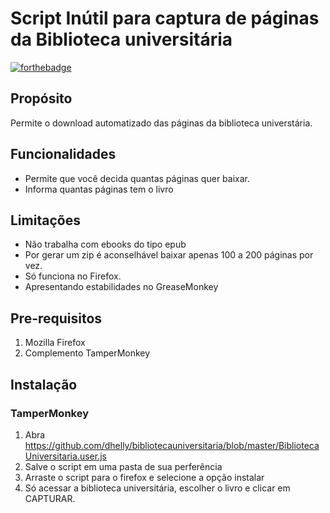# Script Inútil para captura de páginas da Biblioteca universitária #

[![forthebadge](http://forthebadge.com/images/badges/fuck-it-ship-it.svg)](http://forthebadge.com)

## Propósito ##

Permite o download automatizado das páginas da biblioteca universtária.

## Funcionalidades ##

- Permite que você decida quantas páginas quer baixar.
- Informa quantas páginas tem  o livro

## Limitações ##

- Não trabalha com ebooks do tipo epub
- Por gerar um zip é aconselhável baixar apenas 100 a 200 páginas por vez.
- Só funciona no Firefox.
- Apresentando estabilidades no GreaseMonkey

## Pre-requisitos ##
1. Mozilla Firefox
2. Complemento TamperMonkey

## Instalação ##

### TamperMonkey ###
1. Abra https://github.com/dhelly/bibliotecauniversitaria/blob/master/BibliotecaUniversitaria.user.js
2. Salve o script em uma pasta de sua perferência
3. Arraste o script para o firefox e selecione a opção instalar 
4. Só acessar a biblioteca universitária, escolher o livro e clicar em CAPTURAR.

[TamperMonkey]: https://addons.mozilla.org/pt-BR/firefox/addon/tampermonkey/
